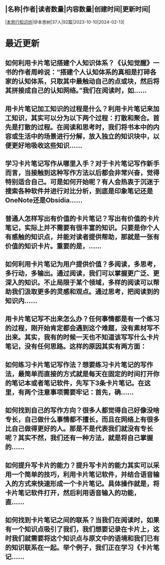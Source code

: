 |名称|作者|读者数量|内容数量|创建时间|更新时间|
---
|[本思行知识坊](https://xiaobot.net/p/haizhilan0423?refer=0b133df9-27dc-423b-8101-639049001c13)|@本思树|37人|92篇|2023-10-10|2024-02-13|

# 最近更新
## 如何利用卡片笔记搭建个人知识体系？《认知觉醒》一书的作者周岭说：“搭建个人认知体系的真相是打碎各家的认知体系，只取其中最触动自己的点或块，然后将其拼接成自己的认知网络。”我们在阅读时，如......
## 用卡片笔记加工知识的过程是什么？利用卡片笔记来加工知识，其实可以分为以下两个过程：打散和聚合。首先是打散的过程。在阅读和思考时，我们将书本中的内容或生活中的场景进行分解，放入独立的知识块中，以便更好地吸收这些知识......
## 学习卡片笔记写作从哪里入手？对于卡片笔记写作新手而言，当接触到这种写作方法以后都会非常兴奋，觉得特别适合自己。可是如何开始呢？有人会热衷于沉迷于搜索各种软件并进行对比分析，到底是印象笔记还是OneNote还是Obsidia......
## 普通人怎样写出有价值的卡片笔记？写出有价值的卡片笔记，实际上并不需要有很丰富的知识。只要是你个人有感触的知识点，并能对读者提供帮助，那就是一张有价值的知识卡片。重要的是，......
## 如何利用卡片笔记为用户提供价值？多阅读，多思考，多行动，多输出。通过阅读，我们可以掌握更广泛、更深入的知识。不止局限于某个领域，多样的阅读可以帮助我们汲取更多的灵感和观点。通过思考，把阅读到的知识内......
## 用卡片笔记写不出来怎么办？任何事情都是有一个练习的过程，刚开始肯定都会遇到这个难题，没有素材写不出来。其实，我有的时候一天也不知道该写写什么卡片笔记，没有任何思路。这样的原因其实有两方面：
## 如何练习卡片笔记写作法？想要练习卡片笔记的写作法，最简单而直接的方式就是每天在固定的时间打开你的笔记本或者笔记软件，先写下3条卡片笔记。在这里，有两个注意事项需要牢记：首先，确......
## 如何找到自己的写作方向？很多人都觉得自己好像没啥专长，自己做什么事情都不擅长，而且在网络上有很多比自己做得更好的人。那是不是代表我们就没有专长呢？其实不然，我们还有一种方法，就是将自己掌握的......
## 如何提升写卡片的能力？提升写卡片的能力其实可以采用一个简单的技巧，利用卡片笔记软件，并结合语音输入的方式来快速形成一个卡片笔记。具体操作就是，将卡片笔记软件打开，然后利用语音输入的功能，直......
## 如何找到卡片笔记之间的联系？当我们在阅读时，如果有一个知识点吸引了我们，我们想要记录在卡片上，这时我们就需要将这个知识点与原文中的语境和我们已有的知识联系在一起。举个例子，我们正在学习《卡片笔记......

